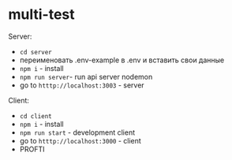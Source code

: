 # multi-test

Server:

- `cd server`
- переименовать .env-example в .env и вставить свои данные
- `npm i` - install
- `npm run server`- run api server nodemon
- go to `htttp://localhost:3003` - server

Client:

- `cd client`
- `npm i` - install
- `npm run start` - development client
- go to `htttp://localhost:3000` - client
- PROFTI
